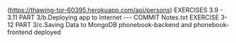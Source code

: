 (https://thawing-tor-60395.herokuapp.com/api/persons)
EXERCISES 3.9 - 3.11 PART 3/b.Deploying app to Internet --- COMMIT Notes.txt 
EXERCISE 3-12 PART 3/c.Saving Data to MongoDB
phonebook-backend and phonebook-frontend deployed

